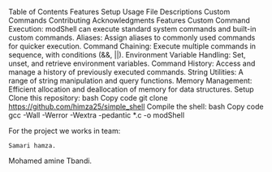 Table of Contents
Features
Setup
Usage
File Descriptions
Custom Commands
Contributing
Acknowledgments
Features
Custom Command Execution: modShell can execute standard system commands and built-in custom commands.
Aliases: Assign aliases to commonly used commands for quicker execution.
Command Chaining: Execute multiple commands in sequence, with conditions (&&, ||).
Environment Variable Handling: Set, unset, and retrieve environment variables.
Command History: Access and manage a history of previously executed commands.
String Utilities: A range of string manipulation and query functions.
Memory Management: Efficient allocation and deallocation of memory for data structures.
Setup
Clone this repository:
bash
Copy code
git clone https://github.com/himza25/simple_shell
Compile the shell:
bash
Copy code
gcc -Wall -Werror -Wextra -pedantic *.c -o modShell

For the project we works in team:

    Samari hamza.
   Mohamed amine Tbandi.
